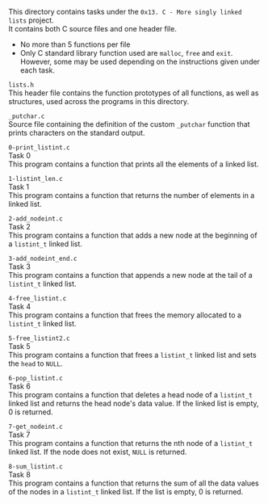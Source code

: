 This directory contains tasks under the `0x13. C - More singly linked lists` project.<br>
It contains both C source files and one header file.<br>
- No more than 5 functions per file
- Only C standard library function used are `malloc`, `free` and `exit`. However, some may be used depending on the instructions given under each task.


`lists.h`<br>
This header file contains the function prototypes of all functions, as well as structures, used across the programs in this directory.


`_putchar.c`<br>
Source file containing the definition of the custom `_putchar` function that prints characters on the standard output.


`0-print_listint.c`<br>
Task 0<br>
This program contains a function that prints all the elements of a linked list.

`1-listint_len.c`<br>
Task 1<br>
This program contains a function that returns the number of elements in a linked list.

`2-add_nodeint.c`<br>
Task 2<br>
This program contains a function that adds a new node at the beginning of a `listint_t` linked list.

`3-add_nodeint_end.c`<br>
Task 3<br>
This program contains a function that appends a new node at the tail of a `listint_t` linked list.

`4-free_listint.c`<br>
Task 4<br>
This program contains a function that frees the memory allocated to a `listint_t` linked list.

`5-free_listint2.c`<br>
Task 5<br>
This program contains a function that frees a `listint_t` linked list and sets the `head` to `NULL`.

`6-pop_listint.c`<br>
Task 6<br>
This program contains a function that deletes a head node of a `listint_t` linked list and returns the head node's data value.
If the linked list is empty, 0 is returned.

`7-get_nodeint.c`<br>
Task 7<br>
This program contains a function that returns the nth node of a `listint_t` linked list. If the node does not exist, `NULL` is returned.

`8-sum_listint.c`<br>
Task 8<br>
This program contains a function that returns the sum of all the data values of the nodes in a `listint_t` linked list.
If the list is empty, 0 is returned.
